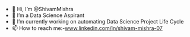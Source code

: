 - 👋 Hi, I’m @ShivamMishra
- 👀 I’m a Data Science Aspirant
- 🌱 I’m currently working on automating Data Science Project Life Cycle
- 📫 How to reach me:-www.linkedin.com/in/shivam-mishra-07

<!---
ShivamMishra-codes/ShivamMishra-codes is a ✨ special ✨ repository because its `README.md` (this file) appears on your GitHub profile.
You can click the Preview link to take a look at your changes.
--->
